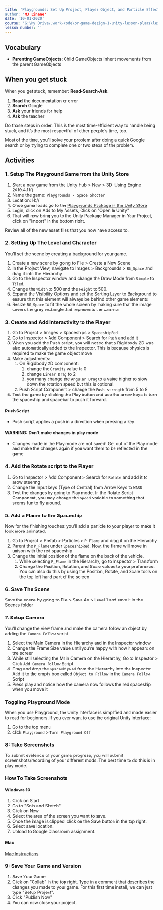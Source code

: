```yaml
---
title: 'Playgrounds: Set Up Project, Player Object, and Particle Effects''
author: 'MJ Linane'
date: '10-01-2020'
course: 'G:\My Drive\.work-code\or-game-design-1-unity-lesson-plans\lesson-plans\3-playgrounds'
lesson number: ''
---
```


## Vocabulary

- **Parenting GameObjects**: Child GameObjects inherit movements from the parent GameObjects

## When you get stuck

When you get stuck, remember: **Read-Search-Ask**.

1. **Read** the documentation or error
2. **Search** Google
3. **Ask** your friends for help
4. **Ask** the teacher

Do those steps in order. This is the most time-efficient way to handle being stuck, and it’s the most respectful of other people’s time, too.

Most of the time, you’ll solve your problem after doing a quick Google search or by trying to complete one or two steps of the problem.

## Activities

### 1. Setup The Playground Game from the Unity Store

1. Start a new game from the Unity Hub > New > 3D (Using Engine 2019.4.11f)
2. Name the game: `Playgrounds - Space Shooter`
3. Location: H://
4. Once game loads go to the [Playgrounds Package in the Unity Store](https://assetstore.unity.com/packages/essentials/tutorial-projects/unity-playground-109917)
5. Login, click on Add to My Assets, Click on "Open In Unity"
6. That will now bring you to the Unity Package Manager in Your Project, click on "Import" in the bottom right.

Review all of the new asset files that you now have access to.

### 2. Setting Up The Level and Character

You’ll set the scene by creating a background for your game.

1. Create a new scene by going to File > Create a New Scene
2. In the Project View, navigate to Images > Backgrounds > `BG_Space` and drag it into the Hierarchy
3. Go to the Inspector window and change the Draw Mode from `Simple` to `Tiled`.
4. Change the `Width` to 500 and the `Height` to 500.
5. Expand the Visibility Options and set the Sorting Layer to Background to ensure that this element will always be behind other game elements
6. Resize `BG_Space` to fit the whole screen by making sure that the image covers the grey rectangle that represents the camera

### 3. Create and Add Interactivity to the Player

1. Go to Project > Images > Spaceships > `SpaceshipRed`
2. Go to Inspector > Add Component > Search for `Push` and add it
3. When you add the Push script, you will notice that a Rigidbody 2D was also automatically added to the Inspector. This is because physics is required to make the game object move
4. Make adjustments:
   1. On Rigidbody 2D component:
      1. change the `Gravity` value to 0
      2. change `Linear Drag` to 2
      3. you many change the `Angular Drag` to a value higher to slow down the rotation speed but this is optional.
   2. Push Script Component > change the `Push strength` from 5 to 8
5. Test the game by clicking the Play button and use the arrow keys to turn the spaceship and spacebar to push it forward.

#### Push Script

- Push script applies a push in a direction when pressing a key

#### WARNING: Don't make changes in play mode

- Changes made in the Play mode are not saved! Get out of the Play mode and make the changes again if you want them to be reflected in the game

### 4. Add the Rotate script to the Player

1. Go to Inspector > Add Component > Search for `Rotate` and add it to allow steering
2. Change the Input keys (Type of Central) from Arrow Keys to `WASD`
3. Test the changes by going to Play mode. In the Rotate Script Component, you may change the `Speed` variable to something that seems fun to fly around.

### 5. Add a Flame to the Spaceship

Now for the finishing touches: you’ll add a particle to your player to make it look more animated.

1. Go to Project > Prefab > Particles > `P_Flame` and drag it on the Hierarchy
2. Parent the `P_Flame` under `SpaceshipRed`. Now, the flame will move in unison with the red spaceship
3. Change the initial position of the flame on the back of the vehicle.
   1. While selecting `P_Flame` in the Hierarchy, go to Inspector > Transform
   2. Change the Position, Rotation, and Scale values to your preference. You can also do this by using the Position, Rotate, and Scale tools on the top left hand part of the screen

### 6. Save The Scene

Save the scene by going to File > Save As > Level 1 and save it in the Scenes folder

### 7. Setup Camera

You’ll change the view frame and make the camera follow an object by adding the `Camera Follow` script

1. Select the Main Camera in the Hierarchy and in the Inspector window
2. Change the Frame Size value until you’re happy with how it appears on the screen
3. While still selecting the Main Camera on the Hierarchy, Go to Inspector > Click `Add Camera Follow` Script
4. Drag and drop the `SpaceshipRed` from the Hierarchy into the Inspector. Add it to the empty box called `Object to Follow` in the `Camera Follow` Script
5. Press play and notice how the camera now follows the red spaceship when you move it

### Toggling Playground Mode

When you use Playground, the Unity Interface is simplified and made easier to read for beginners. If you ever want to use the original Unity interface:

1. Go to the top menu
2. click `Playground` > `Turn Playground Off`

### 8: Take Screenshots

To submit evidence of your game progress, you will submit screenshots/recording of your different mods. The best time to do this is in play mode.

### How To Take Screenshots

#### Windows 10

1. Click on Start
2. Go to "Snip and Sketch"
3. Click on New
4. Select the area of the screen you want to save.
5. Once the image is clipped, click on the Save button in the top right.
6. Select save location.
7. Upload to Google Classroom assignment.

#### Mac

[Mac Instructions](https://support.apple.co/HT201361)

### 9: Save Your Game and Version

1. Save Your Game
2. Click on "Collab" in the top right. Type in a comment that describes the changes you made to your game. For this first time install, we can just type "Setup Project".
3. Click "Publish Now"
4. You can now close your project.
